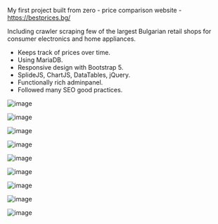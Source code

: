 My first project built from zero - price comparison website - https://bestprices.bg/

Including crawler scraping few of the largest Bulgarian retail shops for consumer electronics and home appliances.
- Keeps track of prices over time.
- Using MariaDB.
- Responsive design with Bootstrap 5.
- SplideJS, ChartJS, DataTables, jQuery.
- Functionally rich adminpanel.
- Followed many SEO good practices. 

![image](https://user-images.githubusercontent.com/3152456/178412942-321dec0a-6cc7-44a0-90f5-c8fe641a9834.png)

![image](https://user-images.githubusercontent.com/3152456/178413011-098662c5-1452-4ff0-b76c-29c1926cda36.png)

![image](https://user-images.githubusercontent.com/3152456/178413105-9198bebc-3c12-4182-bcc2-fe29391660f3.png)

![image](https://user-images.githubusercontent.com/3152456/178413169-1ce56d96-5584-4f83-91ba-69f3e33a3e2c.png)

![image](https://user-images.githubusercontent.com/3152456/178413188-d61ed47a-50be-443c-a46a-f017de2d27ba.png)

![image](https://user-images.githubusercontent.com/3152456/178413215-3242f5c1-cc1b-493c-b460-1c955e80da03.png)

![image](https://user-images.githubusercontent.com/3152456/178413232-9c0e7447-db15-436a-8ed2-17032707f728.png)

![image](https://user-images.githubusercontent.com/3152456/178413322-d138298d-9b84-4815-8cba-a4d415661ea9.png)

![image](https://user-images.githubusercontent.com/3152456/178413351-bc579b74-b54b-4bd8-8fa2-a2cc4a38da2c.png)
